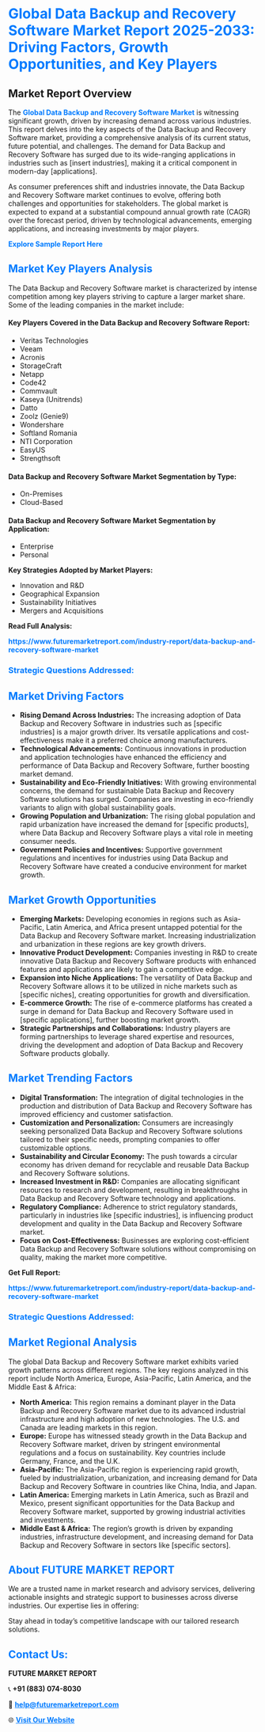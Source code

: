 <h1 style="color: #007BFF;">Global Data Backup and Recovery Software Market Report 2025-2033: Driving Factors, Growth Opportunities, and Key Players</h1>

<section id="overview">
<h2>Market Report Overview</h2>
<p>The <a href="https://www.futuremarketreport.com/industry-report/data-backup-and-recovery-software-market" style="color: #007BFF; text-decoration: none;"><strong>Global Data Backup and Recovery Software Market</strong></a> is witnessing significant growth, driven by increasing demand across various industries. This report delves into the key aspects of the Data Backup and Recovery Software market, providing a comprehensive analysis of its current status, future potential, and challenges. The demand for Data Backup and Recovery Software has surged due to its wide-ranging applications in industries such as [insert industries], making it a critical component in modern-day [applications].</p>
<p>As consumer preferences shift and industries innovate, the Data Backup and Recovery Software market continues to evolve, offering both challenges and opportunities for stakeholders. The global market is expected to expand at a substantial compound annual growth rate (CAGR) over the forecast period, driven by technological advancements, emerging applications, and increasing investments by major players.</p>
</section>

<section id="overview">
<p><a href="https://www.futuremarketreport.com/request-sample/reportId=28442" style="color: #007BFF; text-decoration: none;"><strong>Explore Sample Report Here</strong></a></p>
</section>

<section id="key-players">
<h2 style="color: #007BFF;">Market Key Players Analysis</h2>
<p>The Data Backup and Recovery Software market is characterized by intense competition among key players striving to capture a larger market share. Some of the leading companies in the market include:</p>
<h4>Key Players Covered in the Data Backup and Recovery Software Report:</h4>
<ul><li>Veritas Technologies</li><li>Veeam</li><li>Acronis</li><li>StorageCraft</li><li>Netapp</li><li>Code42</li><li>Commvault</li><li>Kaseya (Unitrends)</li><li>Datto</li><li>Zoolz (Genie9)</li><li>Wondershare</li><li>Softland Romania</li><li>NTI Corporation</li><li>EasyUS</li><li>Strengthsoft</li></ul>
<h4>Data Backup and Recovery Software Market Segmentation by Type:</h4>
<ul><li>On-Premises</li><li>Cloud-Based</li></ul>

<h4>Data Backup and Recovery Software Market Segmentation by Application:</h4>
<ul><li>Enterprise</li><li>Personal</li></ul>
<p><strong>Key Strategies Adopted by Market Players:</strong></p>
<ul>
<li>Innovation and R&D</li>
<li>Geographical Expansion</li>
<li>Sustainability Initiatives</li>
<li>Mergers and Acquisitions</li>
</ul>
</section>

<section>
<p><strong>Read Full Analysis: </strong></p><a href="https://www.futuremarketreport.com/industry-report/data-backup-and-recovery-software-market" style="color: #007BFF; text-decoration: none;"><strong>https://www.futuremarketreport.com/industry-report/data-backup-and-recovery-software-market</strong></a>
<h3 style="color: #007BFF;">Strategic Questions Addressed:</h3>
</section>

<section id="driving-factors">
<h2 style="color: #007BFF;">Market Driving Factors</h2>
<ul>
<li><strong>Rising Demand Across Industries:</strong> The increasing adoption of Data Backup and Recovery Software in industries such as [specific industries] is a major growth driver. Its versatile applications and cost-effectiveness make it a preferred choice among manufacturers.</li>
<li><strong>Technological Advancements:</strong> Continuous innovations in production and application technologies have enhanced the efficiency and performance of Data Backup and Recovery Software, further boosting market demand.</li>
<li><strong>Sustainability and Eco-Friendly Initiatives:</strong> With growing environmental concerns, the demand for sustainable Data Backup and Recovery Software solutions has surged. Companies are investing in eco-friendly variants to align with global sustainability goals.</li>
<li><strong>Growing Population and Urbanization:</strong> The rising global population and rapid urbanization have increased the demand for [specific products], where Data Backup and Recovery Software plays a vital role in meeting consumer needs.</li>
<li><strong>Government Policies and Incentives:</strong> Supportive government regulations and incentives for industries using Data Backup and Recovery Software have created a conducive environment for market growth.</li>
</ul>
</section>

<section id="growth-opportunities">
<h2 style="color: #007BFF;">Market Growth Opportunities</h2>
<ul>
<li><strong>Emerging Markets:</strong> Developing economies in regions such as Asia-Pacific, Latin America, and Africa present untapped potential for the Data Backup and Recovery Software market. Increasing industrialization and urbanization in these regions are key growth drivers.</li>
<li><strong>Innovative Product Development:</strong> Companies investing in R&D to create innovative Data Backup and Recovery Software products with enhanced features and applications are likely to gain a competitive edge.</li>
<li><strong>Expansion into Niche Applications:</strong> The versatility of Data Backup and Recovery Software allows it to be utilized in niche markets such as [specific niches], creating opportunities for growth and diversification.</li>
<li><strong>E-commerce Growth:</strong> The rise of e-commerce platforms has created a surge in demand for Data Backup and Recovery Software used in [specific applications], further boosting market growth.</li>
<li><strong>Strategic Partnerships and Collaborations:</strong> Industry players are forming partnerships to leverage shared expertise and resources, driving the development and adoption of Data Backup and Recovery Software products globally.</li>
</ul>
</section>

<section id="trending-factors">
<h2 style="color: #007BFF;">Market Trending Factors</h2>
<ul>
<li><strong>Digital Transformation:</strong> The integration of digital technologies in the production and distribution of Data Backup and Recovery Software has improved efficiency and customer satisfaction.</li>
<li><strong>Customization and Personalization:</strong> Consumers are increasingly seeking personalized Data Backup and Recovery Software solutions tailored to their specific needs, prompting companies to offer customizable options.</li>
<li><strong>Sustainability and Circular Economy:</strong> The push towards a circular economy has driven demand for recyclable and reusable Data Backup and Recovery Software solutions.</li>
<li><strong>Increased Investment in R&D:</strong> Companies are allocating significant resources to research and development, resulting in breakthroughs in Data Backup and Recovery Software technology and applications.</li>
<li><strong>Regulatory Compliance:</strong> Adherence to strict regulatory standards, particularly in industries like [specific industries], is influencing product development and quality in the Data Backup and Recovery Software market.</li>
<li><strong>Focus on Cost-Effectiveness:</strong> Businesses are exploring cost-efficient Data Backup and Recovery Software solutions without compromising on quality, making the market more competitive.</li>
</ul>
</section>

<section>
<p><strong>Get Full Report: </strong></p><a href="https://www.futuremarketreport.com/industry-report/data-backup-and-recovery-software-market" style="color: #007BFF; text-decoration: none;"><strong>https://www.futuremarketreport.com/industry-report/data-backup-and-recovery-software-market</strong></a>
<h3 style="color: #007BFF;">Strategic Questions Addressed:</h3>
</section>


<section id="regional-analysis">
<h2 style="color: #007BFF;">Market Regional Analysis</h2>
<p>The global Data Backup and Recovery Software market exhibits varied growth patterns across different regions. The key regions analyzed in this report include North America, Europe, Asia-Pacific, Latin America, and the Middle East & Africa:</p>
<ul>
<li><strong>North America:</strong> This region remains a dominant player in the Data Backup and Recovery Software market due to its advanced industrial infrastructure and high adoption of new technologies. The U.S. and Canada are leading markets in this region.</li>
<li><strong>Europe:</strong> Europe has witnessed steady growth in the Data Backup and Recovery Software market, driven by stringent environmental regulations and a focus on sustainability. Key countries include Germany, France, and the U.K.</li>
<li><strong>Asia-Pacific:</strong> The Asia-Pacific region is experiencing rapid growth, fueled by industrialization, urbanization, and increasing demand for Data Backup and Recovery Software in countries like China, India, and Japan.</li>
<li><strong>Latin America:</strong> Emerging markets in Latin America, such as Brazil and Mexico, present significant opportunities for the Data Backup and Recovery Software market, supported by growing industrial activities and investments.</li>
<li><strong>Middle East & Africa:</strong> The region’s growth is driven by expanding industries, infrastructure development, and increasing demand for Data Backup and Recovery Software in sectors like [specific sectors].</li>
</ul>
</section>

<footer>
<h2 style="color: #007BFF;">About FUTURE MARKET REPORT</h2>
<p>We are a trusted name in market research and advisory services, delivering actionable insights and strategic support to businesses across diverse industries. Our expertise lies in offering:</p>

<p>Stay ahead in today’s competitive landscape with our tailored research solutions.</p>

<h2 style="color: #007BFF;">Contact Us:</h2>
<p><strong>FUTURE MARKET REPORT</strong></p>
<p>📞 <strong>+91 (883) 074-8030</strong></p>
<p>📧 <strong><a href="mailto:help@futuremarketreport.com" style="color: #007BFF;">help@futuremarketreport.com</a></strong></p>
<p>🌐 <strong><a href="https://www.futuremarketreport.com/" style="color: #007BFF;">Visit Our Website</a></strong></p>
</footer>
